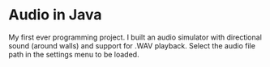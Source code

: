# Audio in Java
My first ever programming project.
I built an audio simulator with directional sound (around walls) and support for .WAV playback.
Select the audio file path in the settings menu to be loaded.
